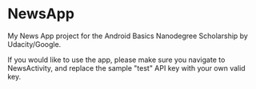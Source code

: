 # NewsApp
My News App project for the Android Basics Nanodegree Scholarship by Udacity/Google.

If you would like to use the app, please make sure you navigate to NewsActivity, and replace the sample "test" API key with your own valid 
key.
